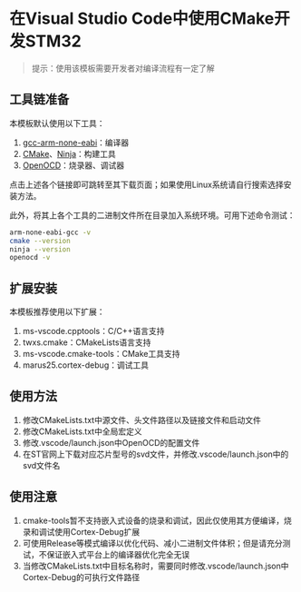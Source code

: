 # 在Visual Studio Code中使用CMake开发STM32

> 提示：使用该模板需要开发者对编译流程有一定了解

## 工具链准备

本模板默认使用以下工具：
1. [gcc-arm-none-eabi](developer.arm.com/tools-and-software/open-source-software/developer-tools/gnu-toolchain/gnu-rm/downloads)：编译器
2. [CMake](cmake.org/download/)、[Ninja](ninja-build.org)：构建工具
3. [OpenOCD](openocd.org/pages/getting-openocd.html)：烧录器、调试器

点击上述各个链接即可跳转至其下载页面；如果使用Linux系统请自行搜索选择安装方法。

此外，将其上各个工具的二进制文件所在目录加入系统环境。可用下述命令测试：

```bash
arm-none-eabi-gcc -v
cmake --version
ninja --version
openocd -v
```

## 扩展安装

本模板推荐使用以下扩展：
1. ms-vscode.cpptools：C/C++语言支持
2. twxs.cmake：CMakeLists语言支持
3. ms-vscode.cmake-tools：CMake工具支持
4. marus25.cortex-debug：调试工具

## 使用方法

1. 修改CMakeLists.txt中源文件、头文件路径以及链接文件和启动文件
2. 修改CMakeLists.txt中全局宏定义
3. 修改.vscode/launch.json中OpenOCD的配置文件
4. 在ST官网上下载对应芯片型号的svd文件，并修改.vscode/launch.json中的svd文件名

## 使用注意

1. cmake-tools暂不支持嵌入式设备的烧录和调试，因此仅使用其方便编译，烧录和调试使用Cortex-Debug扩展
2. 可使用Release等模式编译以优化代码、减小二进制文件体积；但是请充分测试，不保证嵌入式平台上的编译器优化完全无误
3. 当修改CMakeLists.txt中目标名称时，需要同时修改.vscode/launch.json中Cortex-Debug的可执行文件路径
